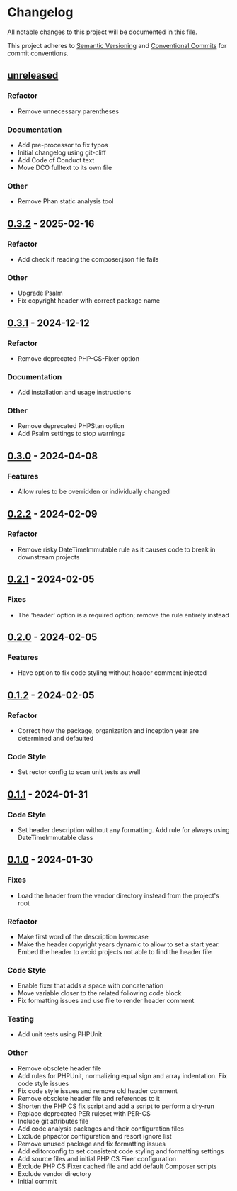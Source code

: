 # Changelog

All notable changes to this project will be documented in this file.

This project adheres to [Semantic Versioning](https://semver.org/spec/v2.0.0.html) and
[Conventional Commits](https://conventionalcommits.org) for commit conventions.

## [unreleased]

### Refactor

- Remove unnecessary parentheses

### Documentation

- Add pre-processor to fix typos
- Initial changelog using git-cliff
- Add Code of Conduct text
- Move DCO fulltext to its own file

### Other

- Remove Phan static analysis tool

## [0.3.2] - 2025-02-16

### Refactor

- Add check if reading the composer.json file fails

### Other

- Upgrade Psalm
- Fix copyright header with correct package name

## [0.3.1] - 2024-12-12

### Refactor

- Remove deprecated PHP-CS-Fixer option

### Documentation

- Add installation and usage instructions

### Other

- Remove deprecated PHPStan option
- Add Psalm settings to stop warnings

## [0.3.0] - 2024-04-08

### Features

- Allow rules to be overridden or individually changed

## [0.2.2] - 2024-02-09

### Refactor

- Remove risky DateTimeImmutable rule as it causes code to break in downstream projects

## [0.2.1] - 2024-02-05

### Fixes

- The 'header' option is a required option; remove the rule entirely instead

## [0.2.0] - 2024-02-05

### Features

- Have option to fix code styling without header comment injected

## [0.1.2] - 2024-02-05

### Refactor

- Correct how the package, organization and inception year are determined and defaulted

### Code Style

- Set rector config to scan unit tests as well

## [0.1.1] - 2024-01-31

### Code Style

- Set header description without any formatting. Add rule for always using DateTimeImmutable class

## [0.1.0] - 2024-01-30

### Fixes

- Load the header from the vendor directory instead from the project's root

### Refactor

- Make first word of the description lowercase
- Make the header copyright years dynamic to allow to set a start year. Embed the header to avoid projects not able to find the header file

### Code Style

- Enable fixer that adds a space with concatenation
- Move variable closer to the related following code block
- Fix formatting issues and use file to render header comment

### Testing

- Add unit tests using PHPUnit

### Other

- Remove obsolete header file
- Add rules for PHPUnit, normalizing equal sign and array indentation. Fix code style issues
- Fix code style issues and remove old header comment
- Remove obsolete header file and references to it
- Shorten the PHP CS fix script and add a script to perform a dry-run
- Replace deprecated PER ruleset with PER-CS
- Include git attributes file
- Add code analysis packages and their configuration files
- Exclude phpactor configuration and resort ignore list
- Remove unused package and fix formatting issues
- Add editorconfig to set consistent code styling and formatting settings
- Add source files and initial PHP CS Fixer configuration
- Exclude PHP CS Fixer cached file and add default Composer scripts
- Exclude vendor directory
- Initial commit

[unreleased]: https://github.com/azuyalabs/php-cs-fixer-config/compare/0.3.2..HEAD
[0.3.2]: https://github.com/azuyalabs/php-cs-fixer-config/compare/0.3.1..0.3.2
[0.3.1]: https://github.com/azuyalabs/php-cs-fixer-config/compare/0.3.0..0.3.1
[0.3.0]: https://github.com/azuyalabs/php-cs-fixer-config/compare/0.2.2..0.3.0
[0.2.2]: https://github.com/azuyalabs/php-cs-fixer-config/compare/0.2.1..0.2.2
[0.2.1]: https://github.com/azuyalabs/php-cs-fixer-config/compare/0.2.0..0.2.1
[0.2.0]: https://github.com/azuyalabs/php-cs-fixer-config/compare/0.1.2..0.2.0
[0.1.2]: https://github.com/azuyalabs/php-cs-fixer-config/compare/0.1.1..0.1.2
[0.1.1]: https://github.com/azuyalabs/php-cs-fixer-config/compare/0.1.0..0.1.1
[0.1.0]: https://github.com/azuyalabs/php-cs-fixer-config/compare/0.3.2..0.1.0

